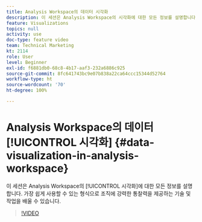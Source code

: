 ```yaml
---
title: Analysis Workspace의 데이터 시각화
description: 이 세션은 Analysis Workspace의 시각화에 대한 모든 정보를 설명합니다. 가장 쉽게 사용할 수 있는 형식으로 조직에 강력한 통찰력을 제공하는 기술 및 작업을 배울 수 있습니다.
feature: Visualizations
topics: null
activity: use
doc-type: feature video
team: Technical Marketing
kt: 2114
role: User
level: Beginner
exl-id: f6881db0-68c8-4b17-aaf3-232a6886c925
source-git-commit: 8fc641743bc9e07b838a22ca64ccc15344d52764
workflow-type: ht
source-wordcount: '70'
ht-degree: 100%

---
```


# Analysis Workspace의 데이터 [!UICONTROL 시각화] {#data-visualization-in-analysis-workspace}

이 세션은 Analysis Workspace의 [!UICONTROL 시각화]에 대한 모든 정보를 설명합니다. 가장 쉽게 사용할 수 있는 형식으로 조직에 강력한 통찰력을 제공하는 기술 및 작업을 배울 수 있습니다.

>[!VIDEO](https://video.tv.adobe.com/v/25036/?quality=12&learn=on)
